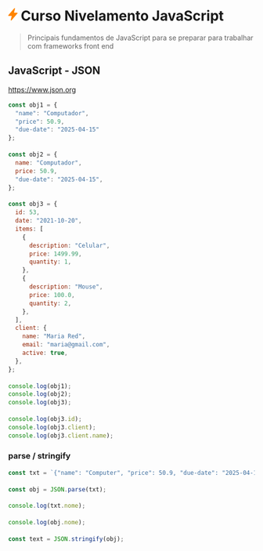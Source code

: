 # ![DevSuperior logo](https://raw.githubusercontent.com/devsuperior/bds-assets/main/ds/devsuperior-logo-small.png) Curso Nivelamento JavaScript

> Principais fundamentos de JavaScript para se preparar para trabalhar com frameworks front end

## JavaScript - JSON

https://www.json.org

```javascript
const obj1 = {
  "name": "Computador",
  "price": 50.9,
  "due-date": "2025-04-15"
};

const obj2 = {
  name: "Computador",
  price: 50.9,
  "due-date": "2025-04-15",
};

const obj3 = {
  id: 53,
  date: "2021-10-20",
  items: [
    {
      description: "Celular",
      price: 1499.99,
      quantity: 1,
    },
    {
      description: "Mouse",
      price: 100.0,
      quantity: 2,
    },
  ],
  client: {
    name: "Maria Red",
    email: "maria@gmail.com",
    active: true,
  },
};

console.log(obj1);
console.log(obj2);
console.log(obj3);

console.log(obj3.id);
console.log(obj3.client);
console.log(obj3.client.name);
```

### parse / stringify

```javascript
const txt = `{"name": "Computer", "price": 50.9, "due-date": "2025-04-15"}`;

const obj = JSON.parse(txt);

console.log(txt.nome);

console.log(obj.nome);

const text = JSON.stringify(obj);
```
